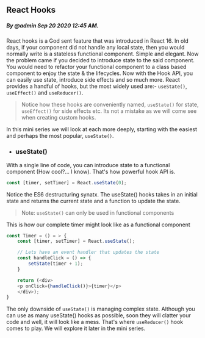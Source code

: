 ## React Hooks
##### By @admin Sep 20 2020 12:45 AM.
React hooks is a God sent feature that was introduced in React 16. In old days, if your component did not handle any local state, then you would normally 
write is a stateless functional component. Simple and elegant. Now the problem came if you decided to introduce state to the said component. 
You would need to refactor your functional component to a class based component to enjoy the state & the lifecycles.
Now with the Hook API, you can  easily use state, introduce side effects and so much more. React provides a handful of hooks, 
but the most widely used are:- `useState()`, `useEffect()` and `useReducer()`. 
>Notice how these hooks are conveniently named, `useState()` for state, `useEffect()` for side effects etc. Its not a mistake as we will come see when creating custom hooks.

In this mini series we will look at each more deeply, starting with the easiest and perhaps the most popular, `useState()`.

* ### useState()
With a single line of code, you can introduce state to a functional component (How cool?... I know). That's how powerful hook API is. 
```js
const [timer, setTimer] = React.useState(0);
```
Notice the ES6 destructuring synatx.
The useState() hooks takes in an initial state and returns the current state and a function to update the state.
> Note: `useState()` can only be used in functional components

This is how our complete timer might look like as a functional component

```js
const Timer = () = > {
    const [timer, setTimer] = React.useState();

    // Lets have an event handler that updates the state
    const handleClick = () => {
        setState(timer + 1);
    }

    return (<div>
    <p onClick={handleClick()}>{timer}</p>
    </div>);
}
```

The only downside of `useState()` is managing complex state. Although you can use as many useState() hooks as possible, soon they will clatter your code and well, 
it will look like a mess. That's where `useReducer()` hook comes to play. We will explore it later in the mini series.

